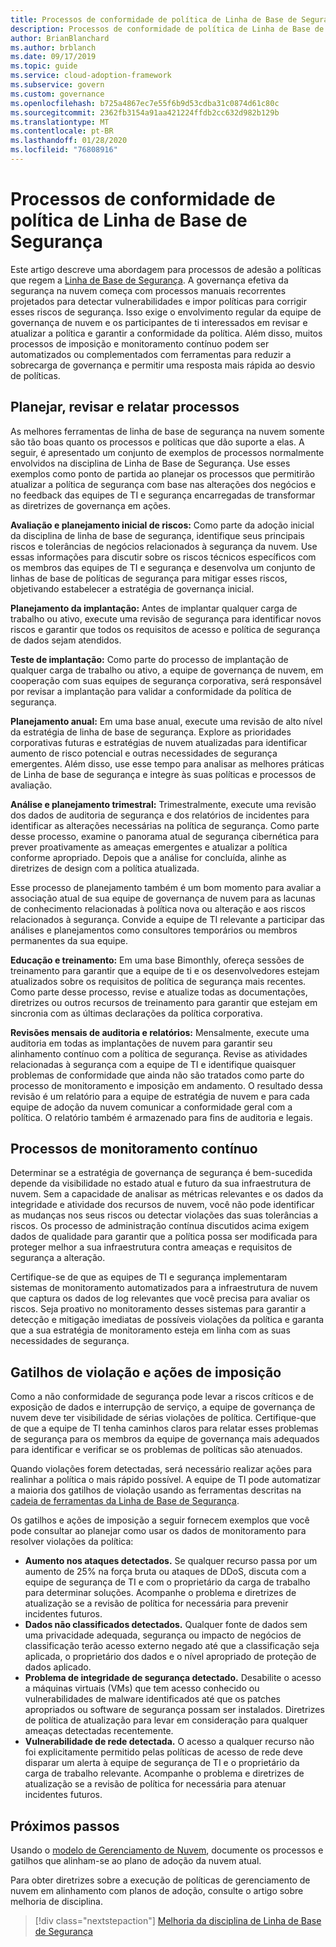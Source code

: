 ```yaml
---
title: Processos de conformidade de política de Linha de Base de Segurança
description: Processos de conformidade de política de Linha de Base de Segurança
author: BrianBlanchard
ms.author: brblanch
ms.date: 09/17/2019
ms.topic: guide
ms.service: cloud-adoption-framework
ms.subservice: govern
ms.custom: governance
ms.openlocfilehash: b725a4867ec7e55f6b9d53cdba31c0874d61c80c
ms.sourcegitcommit: 2362fb3154a91aa421224ffdb2cc632d982b129b
ms.translationtype: MT
ms.contentlocale: pt-BR
ms.lasthandoff: 01/28/2020
ms.locfileid: "76808916"
---
```

# <a name="security-baseline-policy-compliance-processes"></a>Processos de conformidade de política de Linha de Base de Segurança

Este artigo descreve uma abordagem para processos de adesão a políticas que regem a [Linha de Base de Segurança](./index.md). A governança efetiva da segurança na nuvem começa com processos manuais recorrentes projetados para detectar vulnerabilidades e impor políticas para corrigir esses riscos de segurança. Isso exige o envolvimento regular da equipe de governança de nuvem e os participantes de ti interessados em revisar e atualizar a política e garantir a conformidade da política. Além disso, muitos processos de imposição e monitoramento contínuo podem ser automatizados ou complementados com ferramentas para reduzir a sobrecarga de governança e permitir uma resposta mais rápida ao desvio de políticas.

## <a name="planning-review-and-reporting-processes"></a>Planejar, revisar e relatar processos

As melhores ferramentas de linha de base de segurança na nuvem somente são tão boas quanto os processos e políticas que dão suporte a elas. A seguir, é apresentado um conjunto de exemplos de processos normalmente envolvidos na disciplina de Linha de Base de Segurança. Use esses exemplos como ponto de partida ao planejar os processos que permitirão atualizar a política de segurança com base nas alterações dos negócios e no feedback das equipes de TI e segurança encarregadas de transformar as diretrizes de governança em ações.

**Avaliação e planejamento inicial de riscos:** Como parte da adoção inicial da disciplina de linha de base de segurança, identifique seus principais riscos e tolerâncias de negócios relacionados à segurança da nuvem. Use essas informações para discutir sobre os riscos técnicos específicos com os membros das equipes de TI e segurança e desenvolva um conjunto de linhas de base de políticas de segurança para mitigar esses riscos, objetivando estabelecer a estratégia de governança inicial.

**Planejamento da implantação:** Antes de implantar qualquer carga de trabalho ou ativo, execute uma revisão de segurança para identificar novos riscos e garantir que todos os requisitos de acesso e política de segurança de dados sejam atendidos.

**Teste de implantação:** Como parte do processo de implantação de qualquer carga de trabalho ou ativo, a equipe de governança de nuvem, em cooperação com suas equipes de segurança corporativa, será responsável por revisar a implantação para validar a conformidade da política de segurança.

**Planejamento anual:** Em uma base anual, execute uma revisão de alto nível da estratégia de linha de base de segurança. Explore as prioridades corporativas futuras e estratégias de nuvem atualizadas para identificar aumento de risco potencial e outras necessidades de segurança emergentes. Além disso, use esse tempo para analisar as melhores práticas de Linha de base de segurança e integre às suas políticas e processos de avaliação.

**Análise e planejamento trimestral:** Trimestralmente, execute uma revisão dos dados de auditoria de segurança e dos relatórios de incidentes para identificar as alterações necessárias na política de segurança. Como parte desse processo, examine o panorama atual de segurança cibernética para prever proativamente as ameaças emergentes e atualizar a política conforme apropriado. Depois que a análise for concluída, alinhe as diretrizes de design com a política atualizada.

Esse processo de planejamento também é um bom momento para avaliar a associação atual de sua equipe de governança de nuvem para as lacunas de conhecimento relacionadas à política nova ou alteração e aos riscos relacionados à segurança. Convide a equipe de TI relevante a participar das análises e planejamentos como consultores temporários ou membros permanentes da sua equipe.

**Educação e treinamento:** Em uma base Bimonthly, ofereça sessões de treinamento para garantir que a equipe de ti e os desenvolvedores estejam atualizados sobre os requisitos de política de segurança mais recentes. Como parte desse processo, revise e atualize todas as documentações, diretrizes ou outros recursos de treinamento para garantir que estejam em sincronia com as últimas declarações da política corporativa.

**Revisões mensais de auditoria e relatórios:** Mensalmente, execute uma auditoria em todas as implantações de nuvem para garantir seu alinhamento contínuo com a política de segurança. Revise as atividades relacionadas à segurança com a equipe de TI e identifique quaisquer problemas de conformidade que ainda não são tratados como parte do processo de monitoramento e imposição em andamento. O resultado dessa revisão é um relatório para a equipe de estratégia de nuvem e para cada equipe de adoção da nuvem comunicar a conformidade geral com a política. O relatório também é armazenado para fins de auditoria e legais.

## <a name="ongoing-monitoring-processes"></a>Processos de monitoramento contínuo

Determinar se a estratégia de governança de segurança é bem-sucedida depende da visibilidade no estado atual e futuro da sua infraestrutura de nuvem. Sem a capacidade de analisar as métricas relevantes e os dados da integridade e atividade dos recursos de nuvem, você não pode identificar as mudanças nos seus riscos ou detectar violações das suas tolerâncias a riscos. Os processo de administração contínua discutidos acima exigem dados de qualidade para garantir que a política possa ser modificada para proteger melhor a sua infraestrutura contra ameaças e requisitos de segurança a alteração.

Certifique-se de que as equipes de TI e segurança implementaram sistemas de monitoramento automatizados para a infraestrutura de nuvem que captura os dados de log relevantes que você precisa para avaliar os riscos. Seja proativo no monitoramento desses sistemas para garantir a detecção e mitigação imediatas de possíveis violações da política e garanta que a sua estratégia de monitoramento esteja em linha com as suas necessidades de segurança.

## <a name="violation-triggers-and-enforcement-actions"></a>Gatilhos de violação e ações de imposição

Como a não conformidade de segurança pode levar a riscos críticos e de exposição de dados e interrupção de serviço, a equipe de governança de nuvem deve ter visibilidade de sérias violações de política. Certifique-que de que a equipe de TI tenha caminhos claros para relatar esses problemas de segurança para os membros da equipe de governança mais adequados para identificar e verificar se os problemas de políticas são atenuados.

Quando violações forem detectadas, será necessário realizar ações para realinhar a política o mais rápido possível. A equipe de TI pode automatizar a maioria dos gatilhos de violação usando as ferramentas descritas na [cadeia de ferramentas da Linha de Base de Segurança](./toolchain.md).

Os gatilhos e ações de imposição a seguir fornecem exemplos que você pode consultar ao planejar como usar os dados de monitoramento para resolver violações da política:

- **Aumento nos ataques detectados.** Se qualquer recurso passa por um aumento de 25% na força bruta ou ataques de DDoS, discuta com a equipe de segurança de TI e com o proprietário da carga de trabalho para determinar soluções. Acompanhe o problema e diretrizes de atualização se a revisão de política for necessária para prevenir incidentes futuros.
- **Dados não classificados detectados.** Qualquer fonte de dados sem uma privacidade adequada, segurança ou impacto de negócios de classificação terão acesso externo negado até que a classificação seja aplicada, o proprietário dos dados e o nível apropriado de proteção de dados aplicado.
- **Problema de integridade de segurança detectado.** Desabilite o acesso a máquinas virtuais (VMs) que tem acesso conhecido ou vulnerabilidades de malware identificados até que os patches apropriados ou software de segurança possam ser instalados. Diretrizes de política de atualização para levar em consideração para qualquer ameaças detectadas recentemente.
- **Vulnerabilidade de rede detectada.** O acesso a qualquer recurso não foi explicitamente permitido pelas políticas de acesso de rede deve disparar um alerta à equipe de segurança de TI e o proprietário da carga de trabalho relevante. Acompanhe o problema e diretrizes de atualização se a revisão de política for necessária para atenuar incidentes futuros.

## <a name="next-steps"></a>Próximos passos

Usando o [modelo de Gerenciamento de Nuvem](./template.md), documente os processos e gatilhos que alinham-se ao plano de adoção da nuvem atual.

Para obter diretrizes sobre a execução de políticas de gerenciamento de nuvem em alinhamento com planos de adoção, consulte o artigo sobre melhoria de disciplina.

> [!div class="nextstepaction"]
> [Melhoria da disciplina de Linha de Base de Segurança](./discipline-improvement.md)
